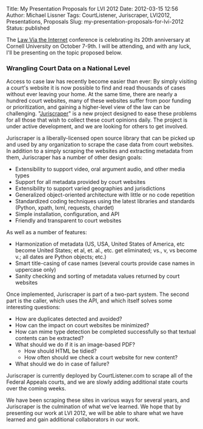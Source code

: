 Title: My Presentation Proposals for LVI 2012
Date: 2012-03-15 12:56
Author: Michael Lissner
Tags: CourtListener, Juriscraper, LVI2012, Presentations, Proposals
Slug: my-presentation-proposals-for-lvi-2012
Status: published

The [Law Via the Internet](http://blog.law.cornell.edu/lvi2012/)
conference is celebrating its 20th anniversary at Cornell University on
October 7-9th. I will be attending, and with any luck, I'll be
presenting on the topic proposed below.

### Wrangling Court Data on a National Level

Access to case law has recently become easier than ever: By simply
visiting a court's website it is now possible to find and read thousands
of cases without ever leaving your home. At the same time, there are
nearly a hundred court websites, many of these websites suffer from poor
funding or prioritization, and gaining a higher-level view of the law
can be challenging.
"[Juriscraper](https://github.com/freelawproject/juriscraper)" is a
new project designed to ease these problems for all those that wish to
collect these court opinions daily. The project is under active
development, and we are looking for others to get involved.

Juriscraper is a liberally-licensed open source library that can be
picked up and used by any organization to scrape the case data from
court websites. In addition to a simply scraping the websites and
extracting metadata from them, Juriscraper has a number of other design
goals:

-   Extensibility to support video, oral argument audio, and other media
    types
-   Support for all metadata provided by court websites
-   Extensibility to support varied geographies and jurisdictions
-   Generalized object-oriented architecture with little or no code
    repetition
-   Standardized coding techniques using the latest libraries and
    standards (Python, xpath, lxml, requests, chardet)
-   Simple installation, configuration, and API
-   Friendly and transparent to court websites

As well as a number of features:

-   Harmonization of metadata (US, USA, United States of America, etc become United States; et al, et. al., etc. get eliminated; vs., v, vs become v.; all dates are Python objects; etc.)
-   Smart title-casing of case names (several courts provide case names
    in uppercase only)
-   Sanity checking and sorting of metadata values returned by court
    websites

Once implemented, Juriscraper is part of a two-part system. The second
part is the caller, which uses the API, and which itself solves some
interesting questions:

-   How are duplicates detected and avoided?
-   How can the impact on court websites be minimized?
-   How can mime type detection be completed successfully so that
    textual contents can be extracted?
-   What should we do if it is an image-based PDF?
    -   How should HTML be tidied?
    -   How often should we check a court website for new content?
-   What should we do in case of failure?

Juriscraper is currently deployed by CourtListener.com to scrape all of
the Federal Appeals courts, and we are slowly adding additional state
courts over the coming weeks.

We have been scraping these sites in various ways for several years, and
Juriscraper is the culmination of what we've learned. We hope that by
presenting our work at LVI 2012, we will be able to share what we have
learned and gain additional collaborators in our work.

